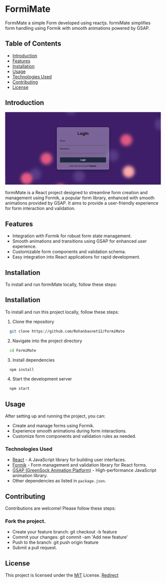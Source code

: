 # FormiMate

FormiMate a simple Form developed using reactjs. formiMate simplifies form handling using Formik with smooth animations powered by GSAP.

## Table of Contents

- [Introduction](#introduction)
- [Features](#features)
- [Installation](#installation)
- [Usage](#usage)
- [Technologies Used](#technologies-used)
- [Contributing](#contributing)
- [License](#license)

## Introduction

![formiMate Background](public/images/image.png)


formiMate is a React project designed to streamline form creation and management using Formik, a popular form library, enhanced with smooth animations provided by GSAP. It aims to provide a user-friendly experience for form interaction and validation.

## Features

* Integration with Formik for robust form state management.
* Smooth animations and transitions using GSAP for enhanced user experience.
* Customizable form components and validation schema.
* Easy integration into React applications for rapid development.

## Installation
To install and run formiMate locally, follow these steps:

## Installation

To install and run this project locally, follow these steps:

1. Clone the repository
  ```bash
    git clone https://github.com/Rohanbasnet12/FormiMate
  ```
2. Navigate into the project directory
  ```bash
    cd FormiMate
  ```

3. Install dependencies
  ```bash
    npm install
  ```

4. Start the development server
  ```bash
    npm start
  ```

## Usage
After setting up and running the project, you can:

* Create and manage forms using Formik.
* Experience smooth animations during form interactions.
* Customize form components and validation rules as needed.


### Technologies Used

- [React](https://reactjs.org/) - A JavaScript library for building user interfaces.
- [Formik](https://formik.org/) - Form management and validation library for React forms.
- [GSAP (GreenSock Animation Platform)](https://greensock.com/gsap/) - High-performance JavaScript animation library.
- Other dependencies as listed in `package.json`.

## Contributing
Contributions are welcome! Please follow these steps:

### Fork the project.
* Create your feature branch: git checkout -b feature
* Commit your changes: git commit -am 'Add new feature'
* Push to the branch: git push origin feature
* Submit a pull request.

## License
This project is licensed under the [MIT]() License.
[Redirect]()

